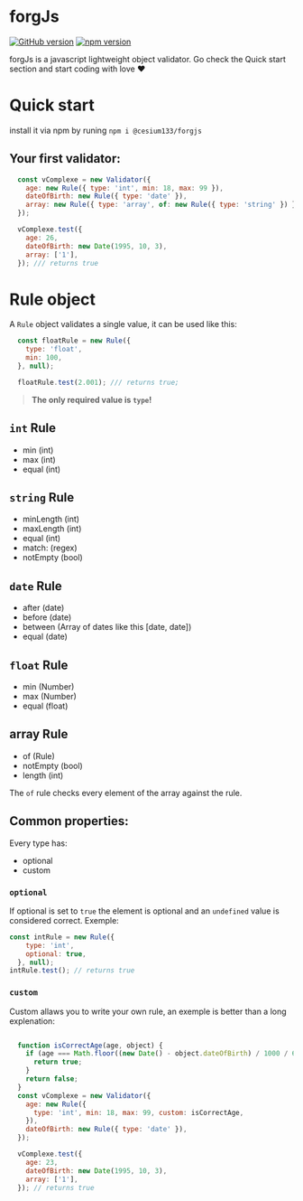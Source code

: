 # forgJs
[![GitHub version](https://badge.fury.io/gh/oussamahamdaoui%2Fforgjs.svg)](https://badge.fury.io/gh/oussamahamdaoui%2Fforgjs) [![npm version](https://badge.fury.io/js/%40cesium133%2Fforgjs.svg)](https://badge.fury.io/js/%40cesium133%2Fforgjs)

forgJs is a javascript lightweight object validator. Go check the Quick start section and start coding with love :heart:

# Quick start

install it via npm by runing `npm i @cesium133/forgjs`

## Your first validator:

```javascript 
  const vComplexe = new Validator({
    age: new Rule({ type: 'int', min: 18, max: 99 }),
    dateOfBirth: new Rule({ type: 'date' }),
    array: new Rule({ type: 'array', of: new Rule({ type: 'string' }) }),
  });

  vComplexe.test({
    age: 26,
    dateOfBirth: new Date(1995, 10, 3),
    array: ['1'],
  }); /// returns true

  ```
# Rule object

A `Rule` object validates a single value, it can be used like this: 

```javascript
  const floatRule = new Rule({
    type: 'float',
    min: 100,
  }, null);

  floatRule.test(2.001); /// returns true;
```
> **The only required value is `type`!**

## `int` Rule

* min (int)
* max (int)
* equal (int)

## `string` Rule

* minLength (int)
* maxLength (int)
* equal (int)
* match: (regex)
* notEmpty (bool)

## `date` Rule 

* after (date)
* before (date)
* between (Array of dates like this [date, date])
* equal (date)

## `float` Rule

* min (Number)
* max (Number)
* equal (float)

## array Rule

* of (Rule)
* notEmpty (bool)
* length (int)

The `of` rule checks every element of the array against the rule.

## Common properties:

Every type has: 
* optional
* custom

### `optional`

If optional is set to `true` the element is optional and an `undefined` value is considered correct.
Exemple:

```javascript
const intRule = new Rule({
    type: 'int',
    optional: true,
  }, null);
intRule.test(); // returns true
```
### `custom`

Custom allaws you to write your own rule, an exemple is better than a long explenation:

```javascript

  function isCorrectAge(age, object) {
    if (age === Math.floor((new Date() - object.dateOfBirth) / 1000 / 60 / 60 / 24 / 30 / 12)) {
      return true;
    }
    return false;
  }
  const vComplexe = new Validator({
    age: new Rule({
      type: 'int', min: 18, max: 99, custom: isCorrectAge,
    }),
    dateOfBirth: new Rule({ type: 'date' }),
  });

  vComplexe.test({
    age: 23,
    dateOfBirth: new Date(1995, 10, 3),
    array: ['1'],
  }); // returns true

```
